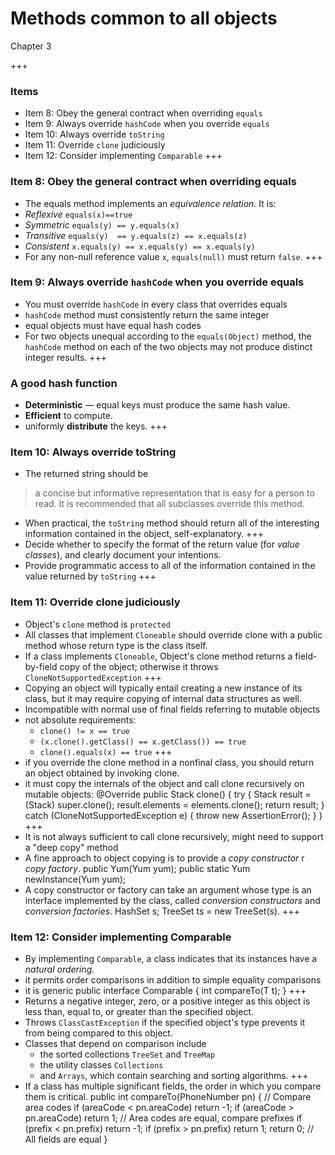 # Methods common to all objects

Chapter 3

+++
### Items
- Item 8: Obey the general contract when overriding `equals`
- Item 9: Always override `hashCode` when you override `equals`
- Item 10: Always override `toString`
- Item 11: Override `clone` judiciously
- Item 12: Consider implementing `Comparable`
+++
### Item 8: Obey the general contract when overriding equals
- The equals method implements an _equivalence relation._ It is:
- _Reflexive_                `equals(x)==true`
- _Symmetric_                `equals(y) == y.equals(x)`
- _Transitive_                `equals(y)  == y.equals(z) == x.equals(z)`
- _Consistent_                `x.equals(y) == x.equals(y) == x.equals(y)`
- For any non-null reference value `x`, `equals(null)` must return `false`.
+++
### Item 9: Always override `hashCode` when you override equals
- You must override `hashCode` in every class that overrides equals
- `hashCode` method must consistently return the same integer
- equal objects must have equal hash codes
- For two objects unequal according to the `equals(Object)` method, the `hashCode` method on each of the two objects may not produce distinct integer results.
+++
### A good hash function
- **Deterministic** — equal keys must produce the same hash value.
- **Efficient** to compute.
- uniformly **distribute** the keys.
+++
### Item 10: Always override toString
- The returned string should be 
>a concise but informative representation that is easy for a person to read.
>It is recommended that all subclasses override this method.
- When practical, the `toString` method should return all of the interesting information contained in the object, self-explanatory.
+++
- Decide whether to specify the format of the return value (for _value classes_), and clearly document your intentions.
- Provide programmatic access to all of the information contained in the value returned by `toString`
+++
### Item 11: Override clone judiciously
- Object's `clone` method is `protected`
- All classes that implement `Cloneable` should override clone with a public method whose return type is the class itself.
- If a class implements `Cloneable`, Object's clone method returns a field-by-field copy of the object; otherwise it throws `CloneNotSupportedException`
+++
- Copying an object will typically entail creating a new instance of its class, but it may require copying of internal data structures as well.
- Incompatible with normal use of final fields referring to mutable objects
- not absolute requirements:
  - `clone() != x == true`
  - `(x.clone().getClass() == x.getClass()) == true`
  - `clone().equals(x) == true`
+++
- if you override the clone method in a nonfinal class, you should return an object obtained by invoking clone.
- it must copy the internals of the object and call clone recursively on mutable objects:
		@Override public Stack clone() {
		try {
		Stack result = (Stack) super.clone();
		result.elements = elements.clone();
		return result;
		} catch (CloneNotSupportedException e) {
		        throw new AssertionError();
		}
		}
+++
- It is not always sufficient to call clone recursively, might need to support a "deep copy" method
- A fine approach to object copying is to provide a _copy constructor_ r _copy factory_.
		public Yum(Yum yum);
		public static Yum newInstance(Yum yum);
- A copy constructor or factory can take an argument whose type is an interface implemented by the class, called _conversion constructors_ and _conversion factories_.
		HashSet s;
		TreeSet ts = new TreeSet(s).
+++
### Item 12: Consider implementing Comparable
- By implementing `Comparable`, a class indicates that its instances have a _natural ordering._
- it permits order comparisons in addition to simple equality comparisons
- it is generic
		public interface Comparable<T> {
		int compareTo(T t);
		}
+++
- Returns a negative integer, zero, or a positive integer as this object is less than, equal to, or greater than the specified object.
- Throws `ClassCastException` if the specified object's type prevents it from being compared to this object.
- Classes that depend on comparison include
  - the sorted collections `TreeSet` and `TreeMap`
  - the utility classes `Collections`
  - and `Arrays`, which contain searching and sorting algorithms.
+++
- If a class has multiple significant fields, the order in which you compare them is critical.
		public int compareTo(PhoneNumber pn) {
			// Compare area codes
			if (areaCode < pn.areaCode)
			return -1;
			if (areaCode > pn.areaCode)
			return 1;
			// Area codes are equal, compare prefixes
			if (prefix < pn.prefix)
			return -1;
			if (prefix > pn.prefix)
			return 1;
			return 0; // All fields are equal
		}
